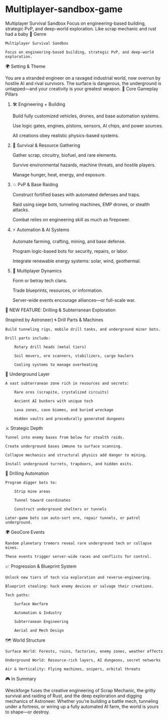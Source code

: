 # Multiplayer-sandbox-game
Multiplayer Survival Sandbox  Focus on engineering-based building, strategic PvP, and deep-world exploration. Like scrap mechanic and rust had a baby
🧱 Genre

    Multiplayer Survival Sandbox

    Focus on engineering-based building, strategic PvP, and deep-world exploration.

🌍 Setting & Theme

You are a stranded engineer on a ravaged industrial world, now overrun by hostile AI and rival survivors. The surface is dangerous, the underground is untapped—and your creativity is your greatest weapon.
🔧 Core Gameplay Pillars
1. 🛠️ Engineering + Building

    Build fully customized vehicles, drones, and base automation systems.

    Use logic gates, engines, pistons, sensors, AI chips, and power sources.

    All creations obey realistic physics-based systems.

2. 🧟 Survival & Resource Gathering

    Gather scrap, circuitry, biofuel, and rare elements.

    Survive environmental hazards, machine threats, and hostile players.

    Manage hunger, heat, energy, and exposure.

3. 💥 PvP & Base Raiding

    Construct fortified bases with automated defenses and traps.

    Raid using siege bots, tunneling machines, EMP drones, or stealth attacks.

    Combat relies on engineering skill as much as firepower.

4. ⚡ Automation & AI Systems

    Automate farming, crafting, mining, and base defense.

    Program logic-based bots for security, repairs, or labor.

    Integrate renewable energy systems: solar, wind, geothermal.

5. 🚀 Multiplayer Dynamics

    Form or betray tech clans.

    Trade blueprints, resources, or information.

    Server-wide events encourage alliances—or full-scale war.

🧱 NEW FEATURE: Drilling & Subterranean Exploration

(Inspired by Astroneer)
🌀 Drill Parts & Machines

    Build tunneling rigs, mobile drill tanks, and underground miner bots.

    Drill parts include:

        Rotary drill heads (metal tiers)

        Soil movers, ore scanners, stabilizers, cargo haulers

        Cooling systems to manage overheating

🌌 Underground Layer

    A vast subterranean zone rich in resources and secrets:

        Rare ores (scrapite, crystalized circuits)

        Ancient AI bunkers with unique tech

        Lava zones, cave biomes, and buried wreckage

        Hidden vaults and procedurally generated dungeons

⚔️ Strategic Depth

    Tunnel into enemy bases from below for stealth raids.

    Create underground bases immune to surface scanning.

    Collapse mechanics and structural physics add danger to mining.

    Install underground turrets, trapdoors, and hidden exits.

🤖 Drilling Automation

    Program digger bots to:

        Strip mine areas

        Tunnel toward coordinates

        Construct underground shelters or tunnels

    Later-game bots can auto-sort ore, repair tunnels, or patrol underground.

🌍 GeoCore Events

    Random planetary tremors reveal rare underground tech or collapse mines.

    These events trigger server-wide races and conflicts for control.

📈 Progression & Blueprint System

    Unlock new tiers of tech via exploration and reverse-engineering.

    Blueprint stealing: hack enemy devices or salvage their creations.

    Tech paths:

        Surface Warfare

        Automation & Industry

        Subterranean Engineering

        Aerial and Mech Design

🗺️ World Structure

    Surface World: Forests, ruins, factories, enemy zones, weather effects

    Underground World: Resource-rich layers, AI dungeons, secret networks

    Air & Verticality: Flying machines, snipers, orbital threats

🎮 In Summary

Wreckforge fuses the creative engineering of Scrap Mechanic, the gritty survival and raiding of Rust, and the deep exploration and digging mechanics of Astroneer. Whether you're building a battle mech, tunneling under a fortress, or wiring up a fully automated AI farm, the world is yours to shape—or destroy.
